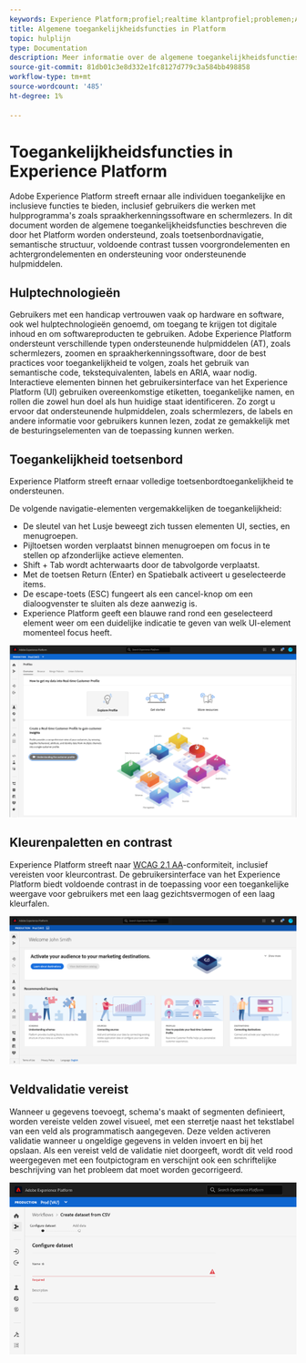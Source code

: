```yaml
---
keywords: Experience Platform;profiel;realtime klantprofiel;problemen;API;verenigd profiel;verenigd profiel;verenigd;profiel;rtcp;XDM-grafieken
title: Algemene toegankelijkheidsfuncties in Platform
topic: hulplijn
type: Documentation
description: Meer informatie over de algemene toegankelijkheidsfuncties die door Adobe Experience Platform worden ondersteund, zoals toetsenbordnavigatie, kleurenpaletten en contrast, en ondersteuning voor ondersteunende hulpmiddelen.
source-git-commit: 81db01c3e8d332e1fc8127d779c3a584bb498858
workflow-type: tm+mt
source-wordcount: '485'
ht-degree: 1%

---
```



# Toegankelijkheidsfuncties in Experience Platform

Adobe Experience Platform streeft ernaar alle individuen toegankelijke en inclusieve functies te bieden, inclusief gebruikers die werken met hulpprogramma&#39;s zoals spraakherkenningssoftware en schermlezers. In dit document worden de algemene toegankelijkheidsfuncties beschreven die door het Platform worden ondersteund, zoals toetsenbordnavigatie, semantische structuur, voldoende contrast tussen voorgrondelementen en achtergrondelementen en ondersteuning voor ondersteunende hulpmiddelen.

## Hulptechnologieën

Gebruikers met een handicap vertrouwen vaak op hardware en software, ook wel hulptechnologieën genoemd, om toegang te krijgen tot digitale inhoud en om softwareproducten te gebruiken. Adobe Experience Platform ondersteunt verschillende typen ondersteunende hulpmiddelen (AT), zoals schermlezers, zoomen en spraakherkenningssoftware, door de best practices voor toegankelijkheid te volgen, zoals het gebruik van semantische code, tekstequivalenten, labels en ARIA, waar nodig. Interactieve elementen binnen het gebruikersinterface van het Experience Platform (UI) gebruiken overeenkomstige etiketten, toegankelijke namen, en rollen die zowel hun doel als hun huidige staat identificeren. Zo zorgt u ervoor dat ondersteunende hulpmiddelen, zoals schermlezers, de labels en andere informatie voor gebruikers kunnen lezen, zodat ze gemakkelijk met de besturingselementen van de toepassing kunnen werken.

## Toegankelijkheid toetsenbord

Experience Platform streeft ernaar volledige toetsenbordtoegankelijkheid te ondersteunen.

De volgende navigatie-elementen vergemakkelijken de toegankelijkheid:
* De sleutel van het Lusje beweegt zich tussen elementen UI, secties, en menugroepen.
* Pijltoetsen worden verplaatst binnen menugroepen om focus in te stellen op afzonderlijke actieve elementen.
* Shift + Tab wordt achterwaarts door de tabvolgorde verplaatst.
* Met de toetsen Return (Enter) en Spatiebalk activeert u geselecteerde items.
* De escape-toets (ESC) fungeert als een cancel-knop om een dialoogvenster te sluiten als deze aanwezig is.
* Experience Platform geeft een blauwe rand rond een geselecteerd element weer om een duidelijke indicatie te geven van welk UI-element momenteel focus heeft.

![Een blauwe rand rondom een geselecteerd element om aan te geven dat focus is toegepast.](images/profile-overview-tab.png)

## Kleurenpaletten en contrast

Experience Platform streeft naar [WCAG 2.1 AA](https://www.w3.org/TR/WCAG/)-conformiteit, inclusief vereisten voor kleurcontrast. De gebruikersinterface van het Experience Platform biedt voldoende contrast in de toepassing voor een toegankelijke weergave voor gebruikers met een laag gezichtsvermogen of een laag kleurfalen.

![Het kleurenpalet en het contrast aanwezig op de homepage van de interface van het Experience Platform.](images/homepage.png)

## Veldvalidatie vereist

Wanneer u gegevens toevoegt, schema&#39;s maakt of segmenten definieert, worden vereiste velden zowel visueel, met een sterretje naast het tekstlabel van een veld als programmatisch aangegeven. Deze velden activeren validatie wanneer u ongeldige gegevens in velden invoert en bij het opslaan. Als een vereist veld de validatie niet doorgeeft, wordt dit veld rood weergegeven met een foutpictogram en verschijnt ook een schriftelijke beschrijving van het probleem dat moet worden gecorrigeerd.

![Een close-up van een vereist veld waarvoor de validatie niet is geslaagd. Het veld wordt rood weergegeven en er is een foutpictogram aanwezig.](images/field-validation.png)